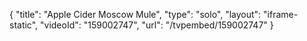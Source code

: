 {
    "title": "Apple Cider Moscow Mule",
    "type": "solo",
    "layout": "iframe-static",
    "videoId": "159002747",
    "url": "\/tvpembed\/159002747"
}